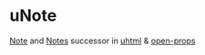 # uNote

[Note](https://github.com/n-ce/Note) and [Notes](https://github.com/n-ce/Notes) successor in [uhtml](https://github.com/WebReflection/uhtml/) & [open-props](https://open-props.style)
